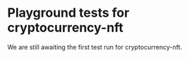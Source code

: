 # Playground tests for cryptocurrency-nft
We are still awaiting the first test run for cryptocurrency-nft.
